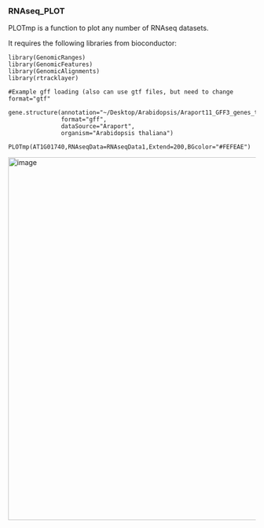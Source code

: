 ### RNAseq_PLOT
PLOTmp is a function to plot any number of RNAseq datasets.

It requires the following libraries from bioconductor:
```
library(GenomicRanges)
library(GenomicFeatures)
library(GenomicAlignments)
library(rtracklayer)
```

```
#Example gff loading (also can use gtf files, but need to change format="gtf"

gene.structure(annotation="~/Desktop/Arabidopsis/Araport11_GFF3_genes_transposons.201606.gff",
               format="gff",
               dataSource="Araport",
               organism="Arabidopsis thaliana")
```

```
PLOTmp(AT1G01740,RNAseqData=RNAseqData1,Extend=200,BGcolor="#FEFEAE")
```
<img width="739" alt="image" src="https://user-images.githubusercontent.com/4383665/153487394-df0cfd86-46fb-4fe8-8ca8-c0a77e06aee0.png">
